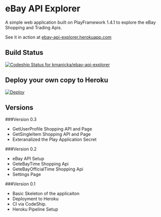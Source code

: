 # eBay API Explorer

A simple web application built on PlayFramework 1.4.1 to explore the eBay Shopping and Trading Apis.

See it in action at  [ebay-api-explorer.herokuapp.com](https://ebay-api-explorer.herokuapp.com/)

## Build Status
[ ![Codeship Status for kmanicka/ebay-api-explorer](https://codeship.com/projects/e21d7bd0-ae87-0133-6578-6624307c89c5/status?branch=master)](https://codeship.com/projects/132388)


## Deploy your own copy to Heroku
[![Deploy](https://www.herokucdn.com/deploy/button.svg)](https://heroku.com/deploy?template=https://github.com/kmanicka/ebay-api-explorer/tree/master)



## Versions

###Version 0.3
* GetUserProfile Shopping API and Page
* GetSingleItem Shopping API and Page
* Exteranalized the Play Application Secret

###Version 0.2
* eBay API Setup
* GeteBayTime Shopping Api
* GeteBayOfficialTime Shopping Api
* Settings Page

###Version 0.1
* Basic Skeleton of the applicaiton
* Deployment to Heroku
* CI via CodeShip.
* Heroku Pipeline Setup